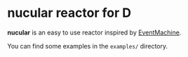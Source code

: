 nucular reactor for D
=====================
**nucular** is an easy to use reactor inspired by [EventMachine](https://github.com/eventmachine/eventmachine).

You can find some examples in the `examples/` directory.
